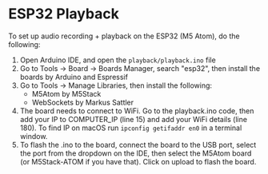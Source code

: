 # ESP32 Playback

To set up audio recording + playback on the ESP32 (M5 Atom), do the following:

1. Open Arduino IDE, and open the `playback/playback.ino` file
2. Go to Tools -> Board -> Boards Manager, search "esp32", then install the boards by Arduino and Espressif
3. Go to Tools -> Manage Libraries, then install the following:
    - M5Atom by M5Stack
    - WebSockets by Markus Sattler
4. The board needs to connect to WiFi. Go to the playback.ino code, then add your IP to COMPUTER_IP (line 15) and add your WiFi details (line 180). To find IP on macOS run `ipconfig getifaddr en0` in a terminal window.
5. To flash the .ino to the board, connect the board to the USB port, select the port from the dropdown on the IDE, then select the M5Atom board (or M5Stack-ATOM if you have that). Click on upload to flash the board.